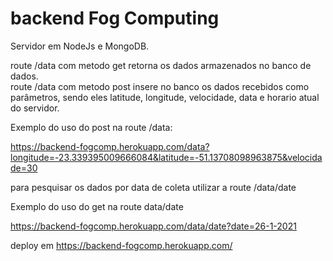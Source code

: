 # backend Fog Computing

Servidor em NodeJs e MongoDB. 

route /data com metodo get retorna os dados armazenados no banco de dados.  
route /data com metodo post insere no banco os dados recebidos como parâmetros,
sendo eles latitude, longitude, velocidade, data e horario atual do servidor. 

Exemplo do uso do post na route /data: 

https://backend-fogcomp.herokuapp.com/data?longitude=-23.339395009666084&latitude=-51.13708098963875&velocidade=30


para pesquisar os dados por data de coleta utilizar a route /data/date

Exemplo do uso do get na route data/date

https://backend-fogcomp.herokuapp.com/data/date?date=26-1-2021

deploy em https://backend-fogcomp.herokuapp.com/ 

